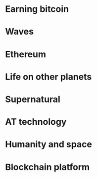 # Earning bitcoin
# Waves
# Ethereum
# Life on other planets
# Supernatural
# AT technology
# Humanity and space
# Blockchain platform
